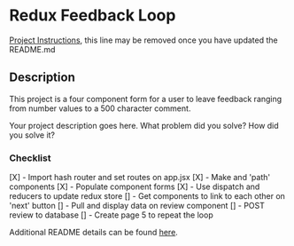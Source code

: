 # Redux Feedback Loop

[Project Instructions](./INSTRUCTIONS.md), this line may be removed once you have updated the README.md

## Description

This project is a four component form for a user to leave feedback ranging from number values to a 500 character comment.

Your project description goes here. What problem did you solve? How did you solve it?

### Checklist
[X] - Import hash router and set routes on app.jsx
[X] - Make and 'path' components
[X] - Populate component forms
[X] - Use dispatch and reducers to update redux store
[] - Get components to link to each other on 'next' button
[] - Pull and display data on review component
    [] - POST review to database
[] - Create page 5 to repeat the loop

Additional README details can be found [here](https://github.com/PrimeAcademy/readme-template/blob/master/README.md).
